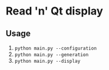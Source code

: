 # Read 'n' Qt display

## Usage

1. `python main.py --configuration`
2. `python main.py --generation`
3. `python main.py --display`
